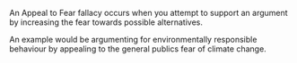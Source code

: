 An Appeal to Fear fallacy occurs when you attempt to support an argument by increasing the fear towards possible alternatives. 

An example would be argumenting for environmentally responsible behaviour by appealing to the general publics fear of climate change.